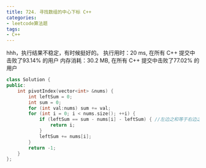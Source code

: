 ```yaml
---
title: 724. 寻找数组的中心下标 C++
categories:
- leetcode算法题
tags:
- C++
---
```

hhh，执行结果不稳定，有时候挺好的。
执行用时：20 ms, 在所有 C++ 提交中击败了93.14% 的用户
内存消耗：30.2 MB, 在所有 C++ 提交中击败了77.02% 的用户

``` C++
class Solution {
public:
    int pivotIndex(vector<int> &nums) {
        int leftSum = 0;
        int sum = 0;
        for (int val:nums) sum += val;
        for (int i = 0; i < nums.size(); ++i) {
            if (leftSum == sum - nums[i] - leftSum) { //左边之和等于右边之和，当下i为中间下标
                return i;
            }
            leftSum += nums[i];
        }
        return -1;
    }
};
```
